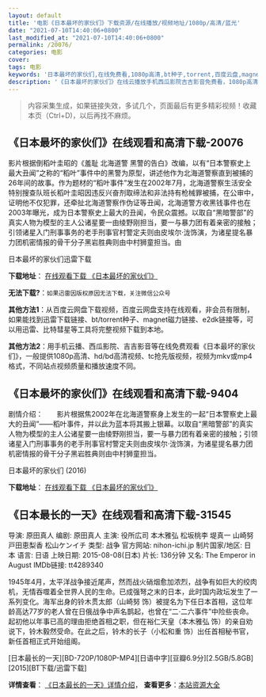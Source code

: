```yaml
---
layout: default
title: '电影《日本最坏的家伙们》下载资源/在线播放/视频地址/1080p/高清/蓝光'
date: "2021-07-10T14:40:06+0800"
last_modified_at: "2021-07-10T14:40:06+0800"
permalink: /20076/
categories: 电影
cover:
tags: 电影
keywords: '日本最坏的家伙们,在线免费看,1080p高清,bt种子,torrent,百度云盘,magnet,磁力链,迅雷下载资源'
description: '《日本最坏的家伙们》在线云播放手机西瓜影院吉吉影音免费看，1080p高清bd/hd未删减完整版和tc抢先枪版，mkv/mp4格式，附带bt/torrent种子、magnet/磁力链、百度云盘、网盘资源迅雷下载链接'
---
```


>内容采集生成，如果链接失效，多试几个，页面最后有更多精彩视频！收藏本页（Ctrl+D)，以后再找不麻烦。


## 《日本最坏的家伙们》在线观看和高清下载-20076

影片根据倒稻叶圭昭的《羞耻 北海道警 黑警的告白》改编，以有“日本警察史上最大丑闻”之称的“稻叶”事件中的黑警为原型，讲述他作为北海道警察直到被捕的26年间的故事。作为题材的“稻叶事件”发生在2002年7月，北海道警察生活安全特别搜查队班长稻叶圭昭因违反兴奋剂取缔法和非法持有枪械罪被捕，在公审中，证明他不仅犯罪，还牵扯北海道警察作伪证等丑闻，北海道警方收黑钱事件也在2003年曝光，成为日本警察史上最大的丑闻，令民众震撼。以取自“黑暗警部”的真实人物为模型的主人公诸星要一由绫野刚担当，要一与暴力团有着亲密的接触；引领诸星入门刑事事务的老手刑事官村警定夫则由皮埃尔·泷饰演，为诸星提名暴力团机密情报的骨干分子黑岩胜典则由中村狮童担当。由


日本最坏的家伙们迅雷下载

**下载地址**： [在线观看下载 《日本最坏的家伙们》](https://www.993dy.com//vod-detail-id-25156.html) 


**无法下载?**：`如果迅雷因版权原因无法下载，关注微信公众号 `

**其他方法1**：从百度云网盘下载视频，百度云网盘支持在线观看，非会员有限制，如果能找到迅雷下载链接、bt/torrent种子、magnet磁力链接、e2dk链接等，可以用迅雷、比特彗星等工具将完整视频下载到本地。

**其他方法2**：用手机云播、西瓜影院、吉吉影音等在线免费观看《日本最坏的家伙们》，一般提供1080p高清、hd/bd高清视频、tc抢先版视频，视频为mkv或mp4格式，不同站点视频质量和播放速度不同。


## 《日本最坏的家伙们》在线观看和高清下载-9404

剧情介绍：　　影片根据焦2002年在北海道警察身上发生的一起“日本警察史上最大的丑闻”——稻叶事件，并以此为蓝本将其搬上银幕。以取自“黑暗警部”的真实人物为模型的主人公诸星要一由绫野刚担当，要一与暴力团有着亲密的接触；引领诸星入门刑事事务的老手刑事官村警定夫则由皮埃尔·泷饰演，为诸星提名暴力团机密情报的骨干分子黑岩胜典则由中村狮童担当。


日本最坏的家伙们 (2016)

**下载地址**： [在线观看下载 《日本最坏的家伙们》](https://www.btbtdy.me/btdy/dy9507.html) 


## 《日本最长的一天》在线观看和高清下载-31545

导演: 原田真人 编剧: 原田真人 主演: 役所広司 本木雅弘 松坂桃李 堤真一 山崎努 戸田恵梨香 松山ケンイチ 类型: 战争 官方网站: nihon-ichi.jp 制片国家/地区: 日本 语言: 日语 上映日期: 2015-08-08(日本) 片长: 136分钟 又名: The Emperor in August IMDb链接: tt4289340

1945年4月，太平洋战争接近尾声，然而战火硝烟愈加浓烈，战争有如巨大的绞肉机，无情吞噬着全世界人民的生命。已成强弩之末的日本，此时国内政坛发生了一系列变化。海军出身的铃木贯太郎（山崎努 饰）被提名为下任日本首相，这位年龄高达77岁的老人曾在日俄战争中声名鹊起，也曾在“二·二六事件”中险些丧命。起初他以年事已高的理由拒绝首相之职，但在裕仁天皇（本木雅弘 饰）的亲自劝说下，铃木毅然受命。在此之后，铃木的长子（小松和重 饰）出任首相秘书官，新任首相正式开始组阁。


[日本最长的一天][BD-720P/1080P-MP4][日语中字][豆瓣6.9分][2.5GB/5.8GB][2015][BT下载/迅雷下载]

**详情查看**： [《日本最长的一天》详情介绍](/movie/31545/)， **查看更多**：[本站资源大全](/movie/t/all/)


